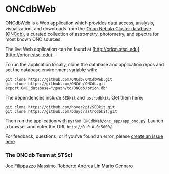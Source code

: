# ONCdbWeb

ONCdbWeb is a Web application which provides data access, analysis, visualization, and downloads from the [Orion Nebula Cluster database (ONCdb)](https://github.com/ONCdb/ONCdb), a curated collection of astrometry, photometry, and spectra for most known ONC sources.

The live Web application can be found at [http://orion.stsci.edu](http://orion.stsci.edu). 

To run the application locally, clone the database and application repos and set the database environment variable with:

```
git clone https://github.com/ONCdb/ONCdbWeb.git
git clone https://github.com/ONCdb/ONCdb.git
export ONC_database="/path/to/ONCdb/orion.db"
```

The dependencies include `SEDkit` and `astrodbkit`. Get them here:
```
git clone https://github.com/hover2pi/SEDkit.git
git clone https://github.com/bdnyc/astrodbkit.git
```

Then run the application with `python ONCdbWeb/onc_app/app_onc.py`. Launch a browser and enter the URL `http://0.0.0.0:5000/`.

For feedback, questions, or if you've found an error, please [create an Issue here](https://github.com/ONCdb/ONCdbWeb/issues).

### The ONCdb Team at STScI
[Joe Filippazzo](https://github.com/hover2pi)
[Massimo Robberto](https://github.com/mrobberto)
Andrea Lin
[Mario Gennaro](https://github.com/mgennaro)
